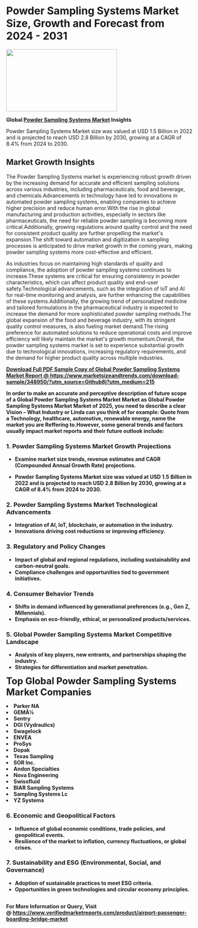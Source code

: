 <H1>Powder Sampling Systems Market Size, Growth and Forecast from 2024 - 2031</H1><img class="aligncenter size-medium wp-image-584254" src="https://thirdeyenews.in/wp-content/uploads/2024/09/Global-Market-Research-300x168.jpeg" alt="" width="300" height="168" /><p><strong>Global&nbsp;<a href="https://www.marketsizeandtrends.com/download-sample/348950/?utm_source=Github8j?utm_medium=215">Powder Sampling Systems Market</a> Insights</strong></p><p>Powder Sampling Systems Market size was valued at USD 1.5 Billion in 2022 and is projected to reach USD 2.8 Billion by 2030, growing at a CAGR of 8.4% from 2024 to 2030.</p><p><h2>Market Growth Insights</h2> <p>The Powder Sampling Systems market is experiencing robust growth driven by the increasing demand for accurate and efficient sampling solutions across various industries, including pharmaceuticals, food and beverage, and chemicals.Advancements in technology have led to innovations in automated powder sampling systems, enabling companies to achieve higher precision and reduce human error.With the rise in global manufacturing and production activities, especially in sectors like pharmaceuticals, the need for reliable powder sampling is becoming more critical.Additionally, growing regulations around quality control and the need for consistent product quality are further propelling the market's expansion.The shift toward automation and digitization in sampling processes is anticipated to drive market growth in the coming years, making powder sampling systems more cost-effective and efficient.</p> <p><strong><a href="#"></a></strong></p> <p>As industries focus on maintaining high standards of quality and compliance, the adoption of powder sampling systems continues to increase.These systems are critical for ensuring consistency in powder characteristics, which can affect product quality and end-user safety.Technological advancements, such as the integration of IoT and AI for real-time monitoring and analysis, are further enhancing the capabilities of these systems.Additionally, the growing trend of personalized medicine and tailored formulations in the pharmaceutical industry is expected to increase the demand for more sophisticated powder sampling methods.The global expansion of the food and beverage industry, with its stringent quality control measures, is also fueling market demand.The rising preference for automated solutions to reduce operational costs and improve efficiency will likely maintain the market's growth momentum.Overall, the powder sampling systems market is set to experience substantial growth due to technological innovations, increasing regulatory requirements, and the demand for higher product quality across multiple industries.</p> <p><strong><a href="#"></p><p><span class=""><strong>Download Full PDF Sample Copy of Global Powder Sampling Systems Market Report</strong> @ <a href="https://www.marketsizeandtrends.com/download-sample/348950/?utm_source=Github8j?utm_medium=215" target="_blank">https://www.marketsizeandtrends.com/download-sample/348950/?utm_source=Github8j?utm_medium=215</a></span></p><p>In order to make an accurate and perceptive description of future scope of a Global&nbsp;Powder Sampling Systems Market Market as Global&nbsp;Powder Sampling Systems Market Market of 2025, you need to describe a clear Vision &ndash; What Industry or Linda can you think of for example: Quote from a Technology, healthcare, automotive, renewable energy, name the market you are Reffering to.However, some general trends and factors usually impact market reports and their future outlook include:</p><h3>1.&nbsp;<strong>Powder Sampling Systems Market Growth Projections</strong></h3><ul><li>Examine market size trends, revenue estimates and CAGR (Compounded Annual Growth Rate) projections.</li><li><p>Powder Sampling Systems Market size was valued at USD 1.5 Billion in 2022 and is projected to reach USD 2.8 Billion by 2030, growing at a CAGR of 8.4% from 2024 to 2030.</p></li></ul><h3>2.&nbsp;<strong>Powder Sampling Systems Market Technological Advancements</strong></h3><ul><li>Integration of AI, IoT, blockchain, or automation in the industry.</li><li>Innovations driving cost reductions or improving efficiency.</li></ul><h3>3.&nbsp;<strong>Regulatory and Policy Changes</strong></h3><ul><li>Impact of global and regional regulations, including sustainability and carbon-neutral goals.</li><li>Compliance challenges and opportunities tied to government initiatives.</li></ul><h3>4.&nbsp;<strong>Consumer Behavior Trends</strong></h3><ul><li>Shifts in demand influenced by generational preferences (e.g., Gen Z, Millennials).</li><li>Emphasis on eco-friendly, ethical, or personalized products/services.</li></ul><h3>5.&nbsp;<strong>Global Powder Sampling Systems Market Competitive Landscape</strong></h3><ul><li>Analysis of key players, new entrants, and partnerships shaping the industry.</li><li>Strategies for differentiation and market penetration.</li></ul><p data-pm-slice="1 1 []"><span style="color: inherit; font-family: inherit; font-size: 25px;">Top Global Powder Sampling Systems Market Companies</span></p><div class="" data-test-id=""><p><li>Parker NA</li><li> GEMÃ¼</li><li> Sentry</li><li> DGI (Vydraulics)</li><li> Swagelock</li><li> ENVEA</li><li> ProSys</li><li> Dopak</li><li> Texas Sampling</li><li> SOR Inc.</li><li> Andon Specialties</li><li> Nova Engineering</li><li> Swissfluid</li><li> BIAR Sampling Systems</li><li> Sampling Systems Lc</li><li> YZ Systems</li></p></div><h3>6.&nbsp;<strong>Economic and Geopolitical Factors</strong></h3><ul><li>Influence of global economic conditions, trade policies, and geopolitical events.</li><li>Resilience of the market to inflation, currency fluctuations, or global crises.</li></ul><h3>7.&nbsp;<strong>Sustainability and ESG (Environmental, Social, and Governance)</strong></h3><ul><li>Adoption of sustainable practices to meet ESG criteria.</li><li>Opportunities in green technologies and circular economy principles.</li></ul><h2><strong style="font-size: 14px;">For More Information or Query, Visit @&nbsp;</strong><a style="background-color: #ffffff; font-size: 14px;" href="https://www.marketsizeandtrends.com/report/powder-sampling-systems-market/" target="_blank">https://www.verifiedmarketreports.com/product/airport-passenger-boarding-bridge-market</a></h2>